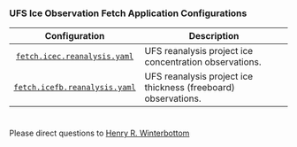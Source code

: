 ### UFS Ice Observation Fetch Application Configurations

<div align="center">

| Configuration | Description |
| :-------------: | :-------------: |
| [`fetch.icec.reanalysis.yaml`](fetch.icec.reanalysis.yaml) | <div align="left">UFS reanalysis project ice concentration observations. </div>|
| [`fetch.icefb.reanalysis.yaml`](fetch.icefb.reanalysis.yaml) | <div align="left">UFS reanalysis project ice thickness (freeboard) observations. </div>|

</div>

#

Please direct questions to [Henry
R. Winterbottom](mailto:henry.winterbottom@noaa.gov?subject=[UFS-Applications])